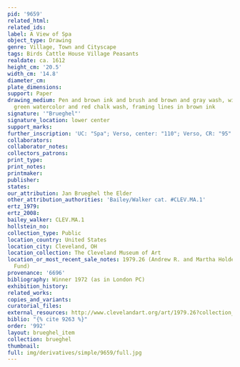 ```yaml
---
pid: '9659'
related_html: 
related_ids: 
label: A View of Spa
object_type: Drawing
genre: Village, Town and Cityscape
tags: Birds Cattle House Village Peasants
realdate: ca. 1612
height_cm: '20.5'
width_cm: '14.8'
diameter_cm: 
plate_dimensions: 
support: Paper
drawing_medium: Pen and brown ink and brush and brown and gray wash, with blue and
  green watercolor and red chalk wash, framing lines in brown ink
signature: '"Brueghel"'
signature_location: lower center
support_marks: 
further_inscription: 'UC: "Spa"; Verso, center: "110"; Verso, CR: "95" and "8" (circled)'
collaborators: 
collaborator_notes: 
collectors_patrons: 
print_type: 
print_notes: 
printmaker: 
publisher: 
states: 
our_attribution: Jan Brueghel the Elder
other_attribution_authorities: 'Bailey/Walker cat. #CLEV.MA.1'
ertz_1979: 
ertz_2008: 
bailey_walker: CLEV.MA.1
hollstein_no: 
collection_type: Public
location_country: United States
location_city: Cleveland, OH
location_collection: The Cleveland Museum of Art
location_or_most_recent_sale_notes: 1979.26 (Andrew R. and Martha Holden Jennings
  Fund)
provenance: '6696'
bibliography: Winner 1972 (as in London PC)
exhibition_history: 
related_works: 
copies_and_variants: 
curatorial_files: 
external_resources: http://www.clevelandart.org/art/1979.26?collection_search_query=1979.26&op=search&form_build_id=form-Uo_5DOWNtZ7e2-8B6cn-elS90CnEn_Me0lqj5r4hYgM&form_id=clevelandart_collection_search_form
biblio: "{% cite 9263 %}"
order: '992'
layout: brueghel_item
collection: brueghel
thumbnail: 
full: img/derivatives/simple/9659/full.jpg
---
```

